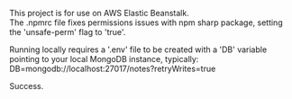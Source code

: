 This project is for use on AWS Elastic Beanstalk.  
The .npmrc file fixes permissions issues with npm sharp package, setting the 'unsafe-perm' flag to 'true'.  

Running locally requires a '.env' file to be created with a 'DB' variable pointing to your local MongoDB instance, typically:  
DB=mongodb://localhost:27017/notes?retryWrites=true  

Success.